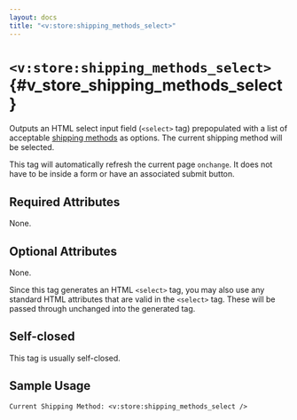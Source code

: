 ```yaml
---
layout: docs
title: "<v:store:shipping_methods_select>"
---
```


# `<v:store:shipping_methods_select>`{#v_store_shipping_methods_select}

Outputs an HTML select input field (`<select>` tag) prepopulated with a
list of acceptable [shipping methods](#ecommerce.real_time_shipping) as
options. The current shipping method will be selected.

This tag will automatically refresh the current page `onchange`. It does
not have to be inside a form or have an associated submit button.

## Required Attributes

None.

## Optional Attributes

None.

Since this tag generates an HTML `<select>` tag, you may also use any
standard HTML attributes that are valid in the `<select>` tag. These
will be passed through unchanged into the generated tag.

## Self-closed

This tag is usually self-closed.

## Sample Usage

    Current Shipping Method: <v:store:shipping_methods_select />
